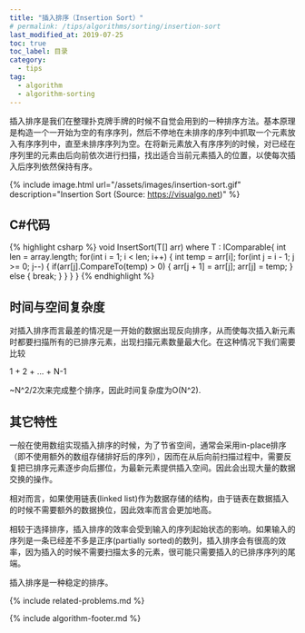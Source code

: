 ```yaml
---
title: "插入排序（Insertion Sort）"
# permalink: /tips/algorithms/sorting/insertion-sort
last_modified_at: 2019-07-25
toc: true
toc_label: 目录
category: 
  - tips
tag:
  - algorithm
  - algorithm-sorting
---
```


插入排序是我们在整理扑克牌手牌的时候不自觉会用到的一种排序方法。基本原理是构造一个一开始为空的有序序列，然后不停地在未排序的序列中抓取一个元素放入有序序列中，直至未排序序列为空。在将新元素放入有序序列的时候，对已经在序列里的元素由后向前依次进行扫描，找出适合当前元素插入的位置，以使每次插入后序列依然保持有序。

{% include image.html url="/assets/images/insertion-sort.gif" description="Insertion Sort (Source: https://visualgo.net)" %}

## C#代码

{% highlight csharp %}
void InsertSort<T>(T[] arr) where T : IComparable<T>{
    int len = array.length;
    for(int i = 1; i < len; i++) {
        int temp = arr[i];
        for(int j = i - 1; j >= 0; j--) {
            if(arr[j].CompareTo(temp) > 0) {
                arr[j + 1] = arr[j];
                arr[j] = temp;
            }
            else {
                break;
            }
        }
    }
}
{% endhighlight %}

## 时间与空间复杂度

对插入排序而言最差的情况是一开始的数据出现反向排序，从而使每次插入新元素时都要扫描所有的已排序元素，出现扫描元素数量最大化。在这种情况下我们需要比较

1 + 2 + ... + N-1

~N^2/2次来完成整个排序，因此时间复杂度为O(N^2).

## 其它特性

一般在使用数组实现插入排序的时候，为了节省空间，通常会采用in-place排序（即不使用额外的数组存储排好后的序列），因而在从后向前扫描过程中，需要反复把已排序元素逐步向后挪位，为最新元素提供插入空间。因此会出现大量的数据交换的操作。

相对而言，如果使用链表(linked list)作为数据存储的结构，由于链表在数据插入的时候不需要额外的数据换位，因此效率而言会更加地高。

相较于选择排序，插入排序的效率会受到输入的序列起始状态的影响。如果输入的序列是一条已经差不多是正序(partially sorted)的数列，插入排序会有很高的效率，因为插入的时候不需要扫描太多的元素，很可能只需要插入的已排序序列的尾端。

插入排序是一种稳定的排序。

{% include related-problems.md %}

{% include algorithm-footer.md %}
